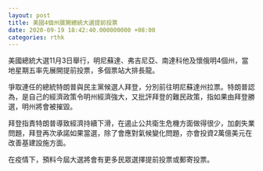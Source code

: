 ```yaml
---
layout: post
title: 美國4個州展開總統大選提前投票
date: 2020-09-19 18:42:40.000000000 +08:00
categories: rthk
---
```


美國總統大選11月3日舉行，明尼蘇達、弗吉尼亞、南達科他及懷俄明4個州，當地星期五率先展開提前投票，多個票站大排長龍。

爭取連任的總統特朗普與民主黨候選人拜登，分別前往明尼蘇達州拉票。特朗普認為，是自己的經濟政策令明州經濟強大，又批評拜登的難民政策，指如果由拜登勝選，明州將會被摧毀。

拜登指責特朗普導致經濟持續下滑，在遏止公共衛生危機方面做得很少，加劇失業問題，拜登再次承諾如果當選，除了會應對氣候變化問題，亦會投資2萬億美元在改善基建設施方面。

在疫情下，預料今屆大選將會有更多民眾選擇提前投票或郵寄投票。
